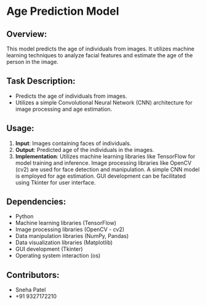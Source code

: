 # Age Prediction Model

## Overview:
This model predicts the age of individuals from images. It utilizes machine learning techniques to analyze facial features and estimate the age of the person in the image.

## Task Description:
- Predicts the age of individuals from images.
- Utilizes a simple Convolutional Neural Network (CNN) architecture for image processing and age estimation.

## Usage:
1. **Input**: Images containing faces of individuals.
2. **Output**: Predicted age of the individuals in the images.
3. **Implementation**: Utilizes machine learning libraries like TensorFlow for model training and inference. Image processing libraries like OpenCV (cv2) are used for face detection and manipulation. A simple CNN model is employed for age estimation. GUI development can be facilitated using Tkinter for user interface.

## Dependencies:
- Python
- Machine learning libraries (TensorFlow)
- Image processing libraries (OpenCV - cv2)
- Data manipulation libraries (NumPy, Pandas)
- Data visualization libraries (Matplotlib)
- GUI development (Tkinter)
- Operating system interaction (os)

## Contributors:
- Sneha Patel
- +91 9327172210
